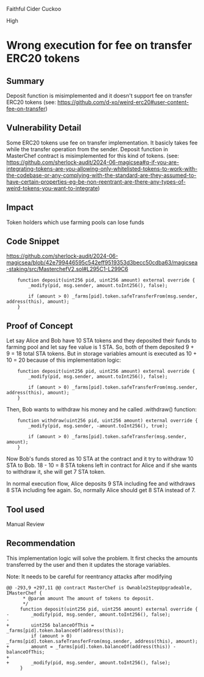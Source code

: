 Faithful Cider Cuckoo

High

# Wrong execution for fee on transfer ERC20 tokens

## Summary
Deposit function is misimplemented and it doesn't support fee on transfer ERC20 tokens (see: https://github.com/d-xo/weird-erc20#user-content-fee-on-transfer)
## Vulnerability Detail
Some ERC20 tokens use fee on transfer implementation. It basicly takes fee while the transfer operation from the sender. Deposit function in MasterChef contract is misimplemented for this kind of tokens. (see: https://github.com/sherlock-audit/2024-06-magicsea#q-if-you-are-integrating-tokens-are-you-allowing-only-whitelisted-tokens-to-work-with-the-codebase-or-any-complying-with-the-standard-are-they-assumed-to-have-certain-properties-eg-be-non-reentrant-are-there-any-types-of-weird-tokens-you-want-to-integrate)
## Impact
Token holders which use farming pools can lose funds
## Code Snippet
https://github.com/sherlock-audit/2024-06-magicsea/blob/42e799446595c542eff9519353d3becc50cdba63/magicsea-staking/src/MasterchefV2.sol#L295C1-L299C6
```solidity
    function deposit(uint256 pid, uint256 amount) external override {
        _modify(pid, msg.sender, amount.toInt256(), false);

        if (amount > 0) _farms[pid].token.safeTransferFrom(msg.sender, address(this), amount);
    }
```
## Proof of Concept

Let say Alice and Bob have 10 STA tokens and they deposited their funds to farming pool and let say fee value is 1 STA. So, both of them deposited 9 + 9 = 18 total STA tokens. But in storage variables amount is executed as 10 + 10 = 20 because of this implementation logic:
```solidity
    function deposit(uint256 pid, uint256 amount) external override {
        _modify(pid, msg.sender, amount.toInt256(), false);

        if (amount > 0) _farms[pid].token.safeTransferFrom(msg.sender, address(this), amount);
    }
```
Then, Bob wants to withdraw his money and he called .withdraw() function:
```solidity
    function withdraw(uint256 pid, uint256 amount) external override {
        _modify(pid, msg.sender, -amount.toInt256(), true);

        if (amount > 0) _farms[pid].token.safeTransfer(msg.sender, amount);
    }
```
Now Bob's funds stored as 10 STA at the contract and it try to withdraw 10 STA to Bob. 18 - 10 = 8 STA tokens left in contract for Alice and if she wants to withdraw it, she will get 7 STA token.

In normal execution flow, Alice deposits 9 STA including fee and withdraws 8 STA including fee again. So, normally Alice should get 8 STA instead of 7.

## Tool used

Manual Review

## Recommendation
This implementation logic will solve the problem. It first checks the amounts transferred by the user and then it updates the storage variables. 

Note: It needs to be careful for reentrancy attacks after modifying

```solidity
@@ -293,9 +297,11 @@ contract MasterChef is Ownable2StepUpgradeable, IMasterChef {
      * @param amount The amount of tokens to deposit.
      */
     function deposit(uint256 pid, uint256 amount) external override {
-        _modify(pid, msg.sender, amount.toInt256(), false);
-
+        uint256 balanceOfThis = _farms[pid].token.balanceOf(address(this));
         if (amount > 0) _farms[pid].token.safeTransferFrom(msg.sender, address(this), amount);
+        amount = _farms[pid].token.balanceOf(address(this)) - balanceOfThis;
+
+        _modify(pid, msg.sender, amount.toInt256(), false);
     }
```